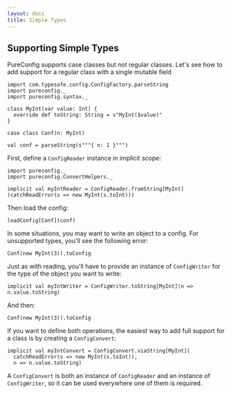 ```yaml
---
layout: docs
title: Simple Types
---
```


## Supporting Simple Types

PureConfig supports case classes but not regular classes. Let's see how to add support
for a regular class with a single mutable field

```tut:silent
import com.typesafe.config.ConfigFactory.parseString
import pureconfig._
import pureconfig.syntax._

class MyInt(var value: Int) {
  override def toString: String = s"MyInt($value)"
}

case class Conf(n: MyInt)

val conf = parseString(s"""{ n: 1 }""")
```

First, define a `ConfigReader` instance in implicit scope:

```tut:silent
import pureconfig._
import pureconfig.ConvertHelpers._

implicit val myIntReader = ConfigReader.fromString[MyInt](catchReadError(s => new MyInt(s.toInt)))
```

Then load the config:

```tut:book
loadConfig[Conf](conf)
```

In some situations, you may want to write an object to a config. For unsupported types, you'll see the following error:

```tut:book:fail
Conf(new MyInt(3)).toConfig
```

Just as with reading, you'll have to provide an instance of `ConfigWriter` for the type of the object you want to write:

```tut:book:silent
implicit val myIntWriter = ConfigWriter.toString[MyInt](n => n.value.toString)
```

And then:

```tut:book
Conf(new MyInt(3)).toConfig
```

If you want to define both operations, the easiest way to add full support for a class is by creating a `ConfigConvert`:

```tut:book:silent
implicit val myIntConvert = ConfigConvert.viaString[MyInt](
  catchReadError(s => new MyInt(s.toInt)),
  n => n.value.toString)
```

A `ConfigConvert` is both an instance of `ConfigReader` and an instance of `ConfigWriter`, so it can be used everywhere
one of them is required.
